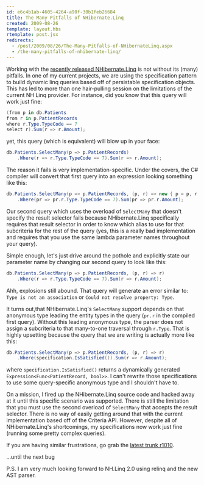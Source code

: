 ```yaml
---
id: e6c4b1ab-4605-4264-a90f-30b1feb26684
title: The Many Pitfalls of NHibernate.Linq
created: 2009-08-26
template: layout.hbs
rtemplate: post.jsx
redirects:
  - /post/2009/08/26/The-Many-Pitfalls-of-NHibernateLinq.aspx
  - /the-many-pitfalls-of-nhibernate-linq/
---
```


Working with the [recently released NHibernate.Linq](/nhibernate-linq-1-0-is-out-and-about) is not without its (many) pitfalls. In one of my current projects, we are using the specification pattern to build dynamic linq queries based off of persistable specification objects. This has led to more than one hair-pulling session on the limitations of the current NH Linq provider. For instance, did you know that this query will work just fine:

```cs
(from p in db.Patients 
from r in p.PatientRecords 
where r.Type.TypeCode == 7 
select r).Sum(r => r.Amount);
```

yet, this query (which is equivalent) will blow up in your face:

```cs
db.Patients.SelectMany(p => p.PatientRecords) 
    .Where(r => r.Type.TypeCode == 7).Sum(r => r.Amount);
```

The reason it fails is very implementation-specific. Under the covers, the C# compiler will convert that first query into an expression looking something like this:

```cs
db.Patients.SelectMany(p => p.PatientRecords, (p, r) => new { p = p, r = r }) 
    .Where(pr => pr.r.Type.TypeCode == 7).Sum(pr => pr.r.Amount);
```

Our second query which uses the overload of `SelectMany` that doesn't specify the result selector fails because NHibernate.Linq specifically requires that result selector in order to know which alias to use for that subcriteria for the rest of the query (yes, this is a really bad implementation and requires that you use the same lambda parameter names throughout your query).

Simple enough, let's just drive around the pothole and explicitly state our parameter name by changing our second query to look like this:

```cs
db.Patients.SelectMany(p => p.PatientRecords, (p, r) => r) 
    .Where(r => r.Type.TypeCode == 7).Sum(r => r.Amount);
```

Ahh, explosions still abound. That query will generate an error similar to: `Type is not an association` or `Could not resolve property: Type`.

It turns out,that NHibernate.Linq's `SelectMany` support depends on that anonymous type leading the entity types in the query (`pr.r` in the compiled first query). Without this leading anonymous type, the parser does not assign a subcriteria to that many-to-one traversal through `r.Type`. That is highly upsetting because the query that we are writing is actually more like this:

```cs
db.Patients.SelectMany(p => p.PatientRecords, (p, r) => r) 
    .Where(specification.IsSatisfied()).Sum(r => r.Amount);
```

where `specification.IsSatisfied()` returns a dynamically generated `Expression<Func<PatientRecord, bool>>`. I can't rewrite those specifications to use some query-specific anonymous type and I shouldn't have to.

On a mission, I fired up the NHibernate.Linq source code and hacked away at it until this specific scenario was supported. There is still the limitation that you must use the second overload of `SelectMany` that accepts the result selector. There is no way of easily getting around that with the current implementation based off of the Criteria API. However, despite all of NHibernate.Linq's shortcomings, my specifications now work just fine (running some pretty complex queries).

If you are having similar frustrations, go grab the [latest trunk r1010](https://nhcontrib.svn.sourceforge.net/svnroot/nhcontrib/trunk/src/NHibernate.Linq/).

…until the next bug

P.S. I am very much looking forward to NH.Linq 2.0 using relinq and the new AST parser.